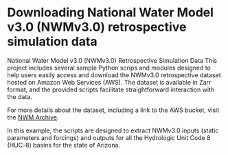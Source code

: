 # Downloading National Water Model v3.0 (NWMv3.0) retrospective simulation data
National Water Model v3.0 (NWMv3.0) Retrospective Simulation Data
This project includes several sample Python scrips and modules designed to help users easily access and download the NWMv3.0 retrospective dataset hosted on Amazon Web Services (AWS). The dataset is available in Zarr format, and the provided scripts facilitate straightforward interaction with the data.

For more details about the dataset, including a link to the AWS bucket, visit the [NWM Archive](https://registry.opendata.aws/nwm-archive/).

In this example, the scripts are designed to extract NWMv3.0 inputs (static parameters and forcings) and outputs for all the Hydrologic Unit Code 8 (HUC-8) basins for the state of Arizona.
